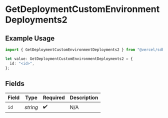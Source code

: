 # GetDeploymentCustomEnvironmentDeployments2

## Example Usage

```typescript
import { GetDeploymentCustomEnvironmentDeployments2 } from "@vercel/sdk/models/operations/getdeployment.js";

let value: GetDeploymentCustomEnvironmentDeployments2 = {
  id: "<id>",
};
```

## Fields

| Field              | Type               | Required           | Description        |
| ------------------ | ------------------ | ------------------ | ------------------ |
| `id`               | *string*           | :heavy_check_mark: | N/A                |